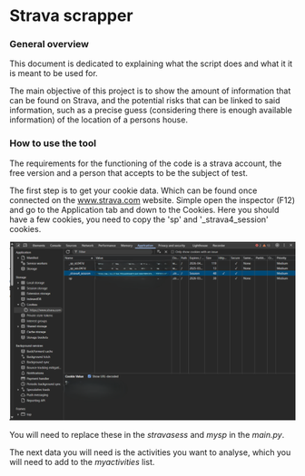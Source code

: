# Strava scrapper

### General overview
This document is dedicated to explaining what the script does and what it
it is meant to be used for.

The main objective of this project is to show the amount of information 
that can be found on Strava, and the potential risks that can be linked
to said information, such as a precise guess (considering there is enough 
available information) of the location of a persons house.


### How to use the tool
The requirements for the functioning of the code is a strava account, the free version 
and a person that accepts to be the subject of test.


The first step is to get your cookie data. Which can be found once connected
on the www.strava.com website. Simple open the inspector (F12) and 
go to the Application tab and down to the Cookies. Here you should have a few cookies,
you need to copy the 'sp' and '_strava4_session' cookies.


![Screenshot 2025-03-18 204219.png](Screenshot%202025-03-18%20204219.png)

You will need to replace these in the _stravasess_ and _mysp_ in the _main.py_.


The next data you will need is the activities you want to analyse, which you
will need to add to the _myactivities_ list. 


